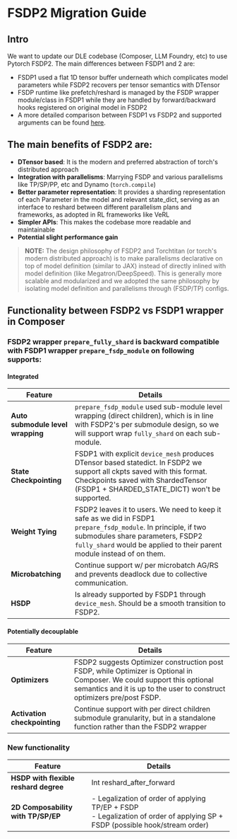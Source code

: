 # FSDP2 Migration Guide

## Intro

We want to update our DLE codebase (Composer, LLM Foundry, etc) to use Pytorch FSDP2. The main differences between FSDP1 and 2 are:

- FSDP1 used a flat 1D tensor buffer underneath which complicates model parameters while FSDP2 recovers per tensor semantics with DTensor
- FSDP runtime like prefetch/reshard is managed by the FSDP wrapper module/class in FSDP1 while they are handled by forward/backward hooks registered on original model in FSDP2
- A more detailed comparison between FSDP1 vs FSDP2 and supported arguments can be found [here](https://github.com/pytorch/torchtitan/blob/main/docs/fsdp.md).

## The main benefits of FSDP2 are:

- **DTensor based**: It is the modern and preferred abstraction of torch's distributed approach
- **Integration with parallelisms**: Marrying FSDP and various parallelisms like TP/SP/PP, etc and Dynamo (`torch.compile`)
- **Better parameter representation**: It provides a sharding representation of each Parameter in the model and relevant state_dict, serving as an interface to reshard between different parallelism plans and frameworks, as adopted in RL frameworks like VeRL
- **Simpler APIs**: This makes the codebase more readable and maintainable
- **Potential slight performance gain**

> **NOTE:**
> The design philosophy of FSDP2 and Torchtitan (or torch's modern distributed approach) is to make parallelisms declarative on top of model definition (similar to JAX) instead of directly inlined with model definition (like Megatron/DeepSpeed). This is generally more scalable and modularized and we adopted the same philosophy by isolating model definition and parallelisms through (FSDP/TP) configs.

## Functionality between FSDP2 vs FSDP1 wrapper in Composer

### FSDP2 wrapper `prepare_fully_shard` is backward compatible with FSDP1 wrapper `prepare_fsdp_module` on following supports:

#### Integrated

| Feature | Details |
|---------|---------|
| **Auto submodule level wrapping** | `prepare_fsdp_module` used sub-module level wrapping (direct children), which is in line with FSDP2's per submodule design, so we will support wrap `fully_shard` on each sub-module. |
| **State Checkpointing** | FSDP1 with explicit `device_mesh` produces DTensor based statedict. In FSDP2 we support all ckpts saved with this format. Checkpoints saved with ShardedTensor (FSDP1 + SHARDED_STATE_DICT) won't be supported. |
| **Weight Tying** | FSDP2 leaves it to users. We need to keep it safe as we did in FSDP1 `prepare_fsdp_module`. In principle, if two submodules share parameters, FSDP2 `fully_shard` would be applied to their parent module instead of on them. |
| **Microbatching** | Continue support w/ per microbatch AG/RS and prevents deadlock due to collective communication. |
| **HSDP** | Is already supported by FSDP1 through `device_mesh`. Should be a smooth transition to FSDP2. |

#### Potentially decouplable

| Feature | Details |
|---------|---------|
| **Optimizers** | FSDP2 suggests Optimizer construction post FSDP, while Optimizer is Optional in Composer. We could support this optional semantics and it is up to the user to construct optimizers pre/post FSDP. |
| **Activation checkpointing** | Continue support with per direct children submodule granularity, but in a standalone function rather than the FSDP2 wrapper |

### New functionality

| Feature | Details |
|---------|---------|
| **HSDP with flexible reshard degree** | Int reshard_after_forward |
| **2D Composability with TP/SP/EP** | - Legalization of order of applying TP/EP + FSDP<br>- Legalization of order of applying SP + FSDP (possible hook/stream order) |
